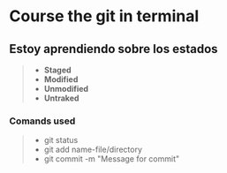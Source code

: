 # Course the git in terminal

## Estoy aprendiendo sobre los estados

> - **Staged**
> - **Modified**
> - **Unmodified**
> - **Untraked**

### Comands used

> - git status
> - git add name-file/directory
> - git commit -m "Message for commit"
